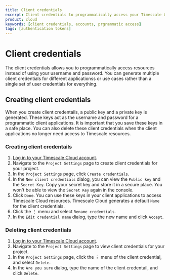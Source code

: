 ```yaml
---
title: Client credentials
excerpt: Client credentials to programmatically access your Timescale Cloud account
product: cloud
keywords: [client credentials, accounts, prgrammatic access]
tags: [authentication tokens]
---
```


# Client credentials

The client credentials allows you to programmatically access resources instead
of using your username and password. You can generate multiple client
credentials for different applicationss or use cases rather than a single set of
user credentials for everything.

## Creating client credentials

When you create client credentails, a public key and a private key is generated.
These keys act as the username and password for a programmatic client
applications. It is important that you save these keys in a safe place. You can
also delete these client credentials when the client applications no longer need
access to Timescale resources.

<Procedure>

### Creating client credentails

1.  [Log in to your Timescale Cloud account][cloud-login].
1.  Navigate to the `Project Settings` page to create client credentials for
    your project.
1.  In the `Project Settings` page, click `Create credentials`.
1.  In the `New client credentials` dialog, you can view the `Public key` and the
    `Secret Key`.
    Copy your secret key and store it in a secure place. You won't be able to
    view the `Secret Key` again in the console.
1.  Click `Done`.
    You can use these keys in your client applications to access Timescale Cloud
    resources.
    Timescale Cloud generates a default `Name` for the client credentials.
1.  Click the ⋮ menu and select `Rename credentials`.
1.  In the  `Edit credential name` dialog, type the new name and click `Accept`.

</Procedure>

### Deleting client credentials

<Procedure>

1.  [Log in to your Timescale Cloud account][cloud-login].
1.  Navigate to the `Project Settings` page to view client credentials for
    your project.
1.  In the `Project Settings` page, click the ⋮ menu of the client credential,
    and select `Delete`.
1.  In the `Are you sure` dialog, type the name of the client credentail, and
    click `Delete`.

</Procedure>

[cloud-login]: https://console.cloud.timescale.com/
